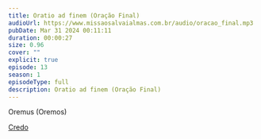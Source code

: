 ```yaml
---
title: Oratio ad finem (Oração Final)
audioUrl: https://www.missaosalvaialmas.com.br/audio/oracao_final.mp3
pubDate: Mar 31 2024 00:11:11
duration: 00:00:27
size: 0.96
cover: ""
explicit: true
episode: 13
season: 1
episodeType: full
description: Oratio ad finem (Oração Final)
---
```

Oremus (Oremos)


<div class="text-center mt-16">
  <a class="btn btn-accent mt-9" href="/episode/10post">Credo</a>
</div>